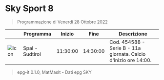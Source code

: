 # Sky Sport 8
> Programmazione di Venerdì 28 Ottobre 2022

||Programma|Inizio|Fine|Descrizione|
|---|---|---|---|---|
|![Icon](https://guidatv.sky.it/uuid/40e8dfeb-0ec0-46da-9080-8c1b8fbe8458/cover?md5ChecksumParam=daef54d20a428ae083593572d1c2f987)|Spal - Sudtirol|11:30:00|14:30:00|Cod. 454588 - Serie B - 11a giornata. Calcio d&#039;inizio ore 14:00.



 > epg-it 0.1.0, MatMasIt - Dati epg SKY